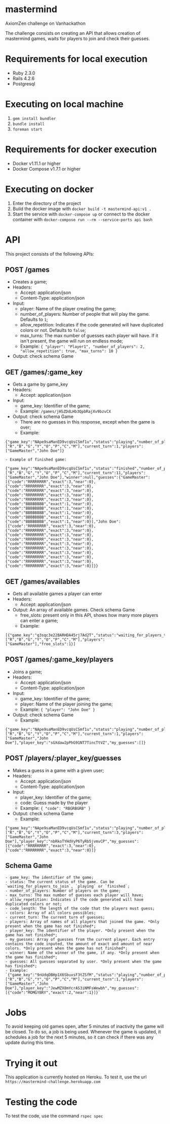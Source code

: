 # mastermind
AxiomZen challenge on Vanhackathon

The challenge consists on creating an API that allows creation of mastermind games, waits for players to join and check their guesses.

# Requirements for local execution
* Ruby 2.3.0
* Rails 4.2.6
* Postgresql

# Executing on local machine
1. `gem install bundler`
2. `bundle install`
3. `foreman start`

# Requirements for docker execution
* Docker v1.11.1 or higher
* Docker Compose v1.7.1 or higher

# Executing on docker
1. Enter the directory of the project
2. Build the docker image with `docker build -t mastermind-api:v1 .`
3. Start the service with `docker-compose up` or connect to the docker container with `docker-compose run --rm --service-ports api bash`

# API
This project consists of the following APIs:


## POST /games
* Creates a game;
* Headers:
    - Accept: application/json
    - Content-Type: application/json
* Input: 
    - player: Name of the player creating the game;
    - number_of_players: Number of people that will play the game. Defaults to `1`;
    - allow_repetition: Indicates if the code generated will have duplicated colors or not. Defaults to `false`;
    - max_turns: The max number of guesses each player will have. If it isn't present, the game will run on endless mode;
    - Example: `{ "player": "Player1", "number_of_players": 2, "allow_repetition": true, "max_turns": 10 }`
* Output: check schema Game


## GET /games/:game_key
* Gets a game by game_key
* Headers:
    - Accept: application/json
* Input: 
    - game_key: Identifier of the game;
    - Example: `/games/jHSZDdLHb3QpbRajXv9bzvCX`
* Output: check schema Game
    - There are no guesses in this response, except when the game is over;
    - Example:
```
{"game_key":"NApe9saManED9vcqUsCSmf1u","status":"playing","number_of_players":2,"max_turns":10,"allow_repetition":true,"code_length":8,"colors":["R","B","G","Y","O","P","C","M"],"current_turn":1,"players":["GameMaster","John Doe"]}
```
    - Example of finished game:
```
{"game_key":"NApe9saManED9vcqUsCSmf1u","status":"finished","number_of_players":2,"max_turns":10,"allow_repetition":true,"code_length":8,"colors":["R","B","G","Y","O","P","C","M"],"current_turn":11,"players":["GameMaster","John Doe"],"winner":null,"guesses":{"GameMaster":[{"code":"RRRRRRRR","exact":3,"near":0},{"code":"RRRRRRRR","exact":3,"near":0},{"code":"RRRRRRRR","exact":3,"near":0},{"code":"RRRRRRRR","exact":3,"near":0},{"code":"RRRRRRRR","exact":3,"near":0},{"code":"BBBBBBBB","exact":1,"near":0},{"code":"BBBBBBBB","exact":1,"near":0},{"code":"BBBBBBBB","exact":1,"near":0},{"code":"BBBBBBBB","exact":1,"near":0},{"code":"BBBBBBBB","exact":1,"near":0}],"John Doe":[{"code":"RRRRRRRR","exact":3,"near":0},{"code":"RRRRRRRR","exact":3,"near":0},{"code":"RRRRRRRR","exact":3,"near":0},{"code":"RRRRRRRR","exact":3,"near":0},{"code":"RRRRRRRR","exact":3,"near":0},{"code":"RRRRRRRR","exact":3,"near":0},{"code":"RRRRRRRR","exact":3,"near":0},{"code":"RRRRRRRR","exact":3,"near":0},{"code":"RRRRRRRR","exact":3,"near":0},{"code":"RRRRRRRR","exact":3,"near":0}]}}
```


## GET /games/availables
* Gets all available games a player can enter
* Headers:
    - Accept: application/json
* Output: An array of available games. Check schema Game
    - free_slots: present only in this API, shows how many more players can enter a game;
    - Example:
```
[{"game_key":"g3sqc3e22BARHDA45rj7Ad2T","status":"waiting_for_players_to_join","number_of_players":2,"max_turns":10,"allow_repetition":true,"code_length":8,"colors":["R","B","G","Y","O","P","C","M"],"players":["GameMaster"],"free_slots":1}]
```


## POST /games/:game_key/players
* Joins a game;
* Headers:
    - Accept: application/json
    - Content-Type: application/json
* Input: 
    - game_key: Identifier of the game;
    - player: Name of the player joining the game;
    - Example: `{ "player": "John Doe" }`
* Output: check schema Game
    - Example:
```
{"game_key":"NApe9saManED9vcqUsCSmf1u","status":"playing","number_of_players":2,"max_turns":10,"allow_repetition":true,"code_length":8,"colors":["R","B","G","Y","O","P","C","M"],"current_turn":1,"players":["GameMaster","John Doe"],"player_key":"sGXdaw2pPhG91NT7TincTtVZ","my_guesses":[]}
```


## POST /players/:player_key/guesses
* Makes a guess in a game with a given user;
* Headers:
    - Accept: application/json
    - Content-Type: application/json
* Input: 
    - player_key: Identifier of the game;
    - code: Guess made by the player
    - Example: `{ "code": "RBGRBGRB" }`
* Output: check schema Game
    - Example: 
```
{"game_key":"NApe9saManED9vcqUsCSmf1u","status":"playing","number_of_players":2,"max_turns":10,"allow_repetition":true,"code_length":8,"colors":["R","B","G","Y","O","P","C","M"],"current_turn":3,"players":["GameMaster","John Doe"],"player_key":"nbRkoTYHdVyP6TyRb5jvmvCP","my_guesses":[{"code":"RRRRRRRR","exact":3,"near":0},{"code":"RRRRRRRR","exact":3,"near":0}]}
```



## Schema Game
    - game_key: The identifier of the game;
    - status: The current status of the game. Can be `waiting_for_players_to_join`, `playing` or `finished`;
    - number_of_players: Number of players on the game;
    - max_turns: The max number of guesses each player will have;
    - allow_repetition: Indicates if the code generated will have duplicated colors or not;
    - code_length: The length of the code that the players must guess;
    - colors: Array of all colors possibles;
    - current_turn: The current turn of guesses;
    - players: Array of names of all players that joined the game. *Only present when the game has not finished*;
    - player_key: The identifier of the player. *Only present when the game has not finished*;
    - my_guesses: Array of guesses from the current player. Each entry contains the code inputed, the amount of exact and amount of near colors. *Only present when the game has not finished*;
    - winner: Name of the winner of the game, if any. *Only present when the game has finished*;
    - guesses: All guesses separated by user. *Only present when the game has finished*;
    - Example: `{"game_key":"9nUdqDBHp1X6SbuxsF3tZSfM","status":"playing","number_of_players":2,"max_turns":10,"allow_repetition":true,"code_length":8,"colors":["R","B","G","Y","O","P","C","M"],"current_turn":1,"players":["GameMaster","John Doe"],"player_key":"JewMZX8mYcrAS3iNMFsWewbh","my_guesses":[{"code":"MOMGYBRY","exact":2,"near":1}]}`


# Jobs
To avoid keeping old games open, after 5 minutes of inactivity the game will be closed. To do so, a job is being used. Whenever the game is updated, it schedules a job for the next 5 minutes, so it can check if there was any update during this time.


# Trying it out
This application is currently hosted on Heroku. To test it, use the url `https://mastermind-challenge.herokuapp.com`


# Testing the code
To test the code, use the command `rspec spec`






